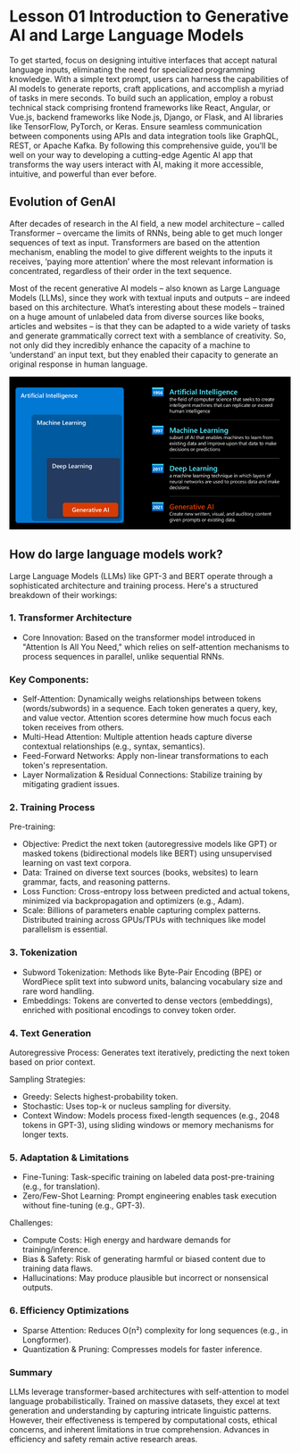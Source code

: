 # Lesson 01 Introduction to Generative AI and Large Language Models
To get started, focus on designing intuitive interfaces that accept natural language inputs, eliminating the need for specialized programming knowledge. With a simple text prompt, users can harness the capabilities of AI models to generate reports, craft applications, and accomplish a myriad of tasks in mere seconds. To build such an application, employ a robust technical stack comprising frontend frameworks like React, Angular, or Vue.js, backend frameworks like Node.js, Django, or Flask, and AI libraries like TensorFlow, PyTorch, or Keras. Ensure seamless communication between components using APIs and data integration tools like GraphQL, REST, or Apache Kafka. By following this comprehensive guide, you'll be well on your way to developing a cutting-edge Agentic AI app that transforms the way users interact with AI, making it more accessible, intuitive, and powerful than ever before.

## Evolution of GenAI
After decades of research in the AI field, a new model architecture – called Transformer – overcame the limits of RNNs, being able to get much longer sequences of text as input. Transformers are based on the attention mechanism, enabling the model to give different weights to the inputs it receives, ‘paying more attention’ where the most relevant information is concentrated, regardless of their order in the text sequence.

Most of the recent generative AI models – also known as Large Language Models (LLMs), since they work with textual inputs and outputs – are indeed based on this architecture. What’s interesting about these models – trained on a huge amount of unlabeled data from diverse sources like books, articles and websites – is that they can be adapted to a wide variety of tasks and generate grammatically correct text with a semblance of creativity. So, not only did they incredibly enhance the capacity of a machine to ‘understand’ an input text, but they enabled their capacity to generate an original response in human language.

<img src="AI-diagram.png" alt="Alt Text"  >


## How do large language models work?
Large Language Models (LLMs) like GPT-3 and BERT operate through a sophisticated architecture and training process. Here's a structured breakdown of their workings:

### 1. Transformer Architecture
- Core Innovation: Based on the transformer model introduced in "Attention Is All You Need," which relies on self-attention mechanisms to process sequences in parallel, unlike sequential RNNs.

### Key Components:
- Self-Attention: Dynamically weighs relationships between tokens (words/subwords) in a sequence. Each token generates a query, key, and value vector. Attention scores determine how much focus each token receives from others.
- Multi-Head Attention: Multiple attention heads capture diverse contextual relationships (e.g., syntax, semantics).
- Feed-Forward Networks: Apply non-linear transformations to each token's representation.
- Layer Normalization & Residual Connections: Stabilize training by mitigating gradient issues.

### 2. Training Process

Pre-training:
- Objective: Predict the next token (autoregressive models like GPT) or masked tokens (bidirectional models like BERT) using unsupervised learning on vast text corpora.
- Data: Trained on diverse text sources (books, websites) to learn grammar, facts, and reasoning patterns.
- Loss Function: Cross-entropy loss between predicted and actual tokens, minimized via backpropagation and optimizers (e.g., Adam).
- Scale: Billions of parameters enable capturing complex patterns. Distributed training across GPUs/TPUs with techniques like model parallelism is essential.

### 3. Tokenization
- Subword Tokenization: Methods like Byte-Pair Encoding (BPE) or WordPiece split text into subword units, balancing vocabulary size and rare word handling.
- Embeddings: Tokens are converted to dense vectors (embeddings), enriched with positional encodings to convey token order.

### 4. Text Generation
Autoregressive Process: Generates text iteratively, predicting the next token based on prior context.

Sampling Strategies:
- Greedy: Selects highest-probability token.
- Stochastic: Uses top-k or nucleus sampling for diversity.
- Context Window: Models process fixed-length sequences (e.g., 2048 tokens in GPT-3), using sliding windows or memory mechanisms for longer texts.

### 5. Adaptation & Limitations
- Fine-Tuning: Task-specific training on labeled data post-pre-training (e.g., for translation).
- Zero/Few-Shot Learning: Prompt engineering enables task execution without fine-tuning (e.g., GPT-3).

Challenges:
- Compute Costs: High energy and hardware demands for training/inference.
- Bias & Safety: Risk of generating harmful or biased content due to training data flaws.
- Hallucinations: May produce plausible but incorrect or nonsensical outputs.

### 6. Efficiency Optimizations
- Sparse Attention: Reduces O(n²) complexity for long sequences (e.g., in Longformer).
- Quantization & Pruning: Compresses models for faster inference.

### Summary
LLMs leverage transformer-based architectures with self-attention to model language probabilistically. Trained on massive datasets, they excel at text generation and understanding by capturing intricate linguistic patterns. However, their effectiveness is tempered by computational costs, ethical concerns, and inherent limitations in true comprehension. Advances in efficiency and safety remain active research areas.

